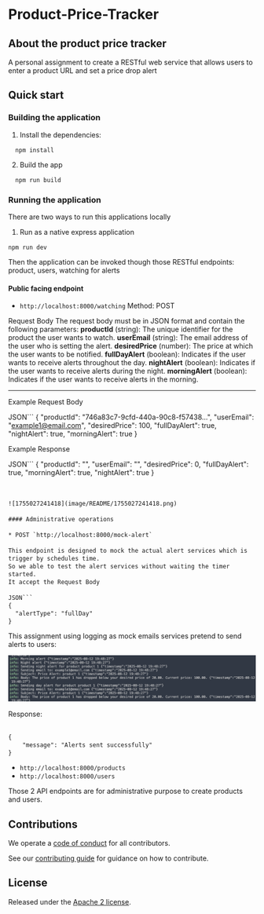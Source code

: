 # Product-Price-Tracker

## About the product price tracker

A personal assignment to create a RESTful web service that allows users to enter a product URL and set a price drop alert

## Quick start

### Building the application

1. Install the dependencies:

```
  npm install
```

2. Build the app

```
  npm run build
```

### Running the application

There are two ways to run this applications locally

1. Run as a native express application

```
npm run dev
```

Then the application can be invoked though those RESTful endpoints: product, users, watching for alerts

#### Public facing endpoint

* `http://localhost:8000/watching`
  Method: POST

Request Body
The request body must be in JSON format and contain the following parameters:
**productId** (string): The unique identifier for the product the user wants to watch.
**userEmail** (string): The email address of the user who is setting the alert.
**desiredPrice** (number): The price at which the user wants to be notified.
**fullDayAlert** (boolean): Indicates if the user wants to receive alerts throughout the day.
**nightAlert** (boolean): Indicates if the user wants to receive alerts during the night.
**morningAlert** (boolean): Indicates if the user wants to receive alerts in the morning.

---

Example Request Body

JSON```
{
  "productId": "746a83c7-9cfd-440a-90c8-f57438...",
  "userEmail": "<example1@email.com>",
  "desiredPrice": 100,
  "fullDayAlert": true,
  "nightAlert": true,
  "morningAlert": true
}

Example Response

JSON```
{
  "productId": "",
  "userEmail": "",
  "desiredPrice": 0,
  "fullDayAlert": true,
  "morningAlert": true,
  "nightAlert": true
}

```


![1755027241418](image/README/1755027241418.png)

#### Administrative operations

* POST `http://localhost:8000/mock-alert`

This endpoint is designed to mock the actual alert services which is trigger by schedules time.
So we able to test the alert services without waiting the timer started.
It accept the Request Body

JSON```
{
  "alertType": "fullDay"
}

```

This assignment using logging as mock emails services
pretend to send alerts to users:

![1755026679199](image/README/1755026679199.png)

Response:

```

{
    "message": "Alerts sent successfully"
}

```

* `http://localhost:8000/products`
* `http://localhost:8000/users`

Those 2 API endpoints are for administrative purpose to create products and users.

## Contributions

We operate a [code of conduct](CODE_OF_CONDUCT.md) for all contributors.

See our [contributing guide](CONTRIBUTING.md) for guidance on how to contribute.

## License

Released under the [Apache 2 license](LICENCE.txt).

```

```
